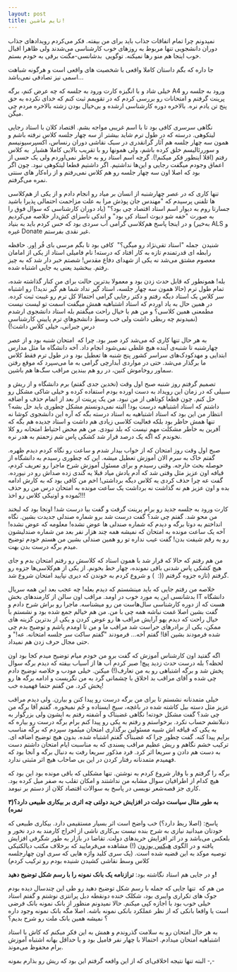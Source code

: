 ```yaml
---
layout: post
title: تایم ماشین!
---
```



نمیدونم چرا تمام اتفاقات جذاب باید برای من بیفته. فکر می‌کردم رویداد‌های جذاب دوران دانشجویی تنها مربوط به روزهای خوب کارشناسی می‌شدند ولی ظاهرا اقبال خوب اینجا هم منو رها نمیکنه. توگویی  بدشانسی-مگنت برقی به خودم بستم.

جا داره که بگم داستان کاملا واقعی با شخصیت های واقعی است و هرگونه شباهت اسمی نیز تصادفی نمی‌باشد...


خیلی شاد و با انگیزه کارت ورود به جلسه که چه عرض کنم، برگه A4 ورود به جلسه رو پرینت گرفتم و امتحانات رو بررسی کردم که در تقویمم ثبت کنم که خدای نکرده به حق پنج تن یادم نره. بالاخره دوره کارشناسی ارشده و بی‌خیال بودن زشته بالاخره مردم چی میگن.

نگاهی سرسری کافی بود تا با اسم غریبی مواجه بشم. اقتصاد کلان با استاد رجایی لیتکوهی. درسته که در طول ترم شاید بیشتر از سه چهار جلسه کلاس نرفته باشم و همون سه چهار جلسه هم آثار گرانقدری در سبک نقاشی دوران رنساس، اکسپرسیونیسم و سوررئالیسم خلق کرده باشم، ولی همونها رو با تقریب بالایی کاملا هشیار  به کلاس رفتم (اقلا اینطور فکر میکنم!). گرچه اسم استاد رو به خاطر نمی‌اوردم ولی یک حسی از اعماق وجودم میگفت رجایی و این‌ها نداشتیم. اگر داشتیم قطعا لیتکوهی نبود. چون اگر بود که اصلا اون سه چهار جلسه رو هم کلاس نمی‌رفتم و از راه‌کار های سنتی نمره می‌گرفتم.

تنها کاری که در عصر چهارشنبه از انسان بر میاد رو انجام دادم و از یکی از هم‌کلاسی ها تلفنی پرسیدم که "مهندس جان پوذش مرا به علت مزاحمت احتمالی پذیرا باشید جسارتا روم به دیوار اسم استاد اقتصاد چی بود؟" (یاد دوران کارشناسی که سوال فوق را به صورت "خفه شو دیوث استاد کی بود" و اندکی ناسزای کش‌دار خلاصه می‌کردیم به‌خیر) و در اینجا پاسخ هم‌کلاسی گرامی آب سردی بود که حس کردم باید به بنیاد ALS و غیره Donate غیر نقدی بفرستم.

شنیدن  جمله "استاد تقی‌نژاد رو میگی؟"  کافی بود تا بگم مرسی بای فُر اِور. حافظه رابطه ای قدرتمندم تازه به کار افتاد که درسته! نام فامیلی استاد از یکی از امامان معصوم مشتق می‌شد نه یکی از شهدای دفاع مقدس! شصتم خبر دار شد که به چیز رفتم. ببخشید یعنی یه جایی اشتباه شده.

بله! همونطور که قابل حدث زدن بود و معمولا بدترین حالت برای من کنار گذاشته شده، تمام طول ترم (حالا همون سه چهار جلسه، استاد گیر نداد شما هم گیر ندید!) رو اشتباه سر کلاس یک استاد دیگه رفتم و دکتر رجایی گرامی احتمالا کل ترم رو غیبت ثبت کرده. در همین حال به یاد اوردم که استاد اشتباهیه همش میگفت اسمت تو لیست نیست مطمعنی همین کلاسی؟ و من هم با خیال راحت میگفتم بله استاد دانشجوی ارشدم (نمیدونم چه ربطی داشت ولی خب وسطِ دانشجوهایِ ترم پایینیِ کارشناسیِ درسِ جبرانی، خیلی کلاس داشت!)

به هر حال تنها کاری که می‌شد کرد صبر بود. چرا که  امتحان شنبه بود و از عصر چهارشنبه تا شنبه‌ی آینده هیچ غلطی نمی‌شود انجام داد. آخه دانشگاه ما مثل مدارس ابتدایی و مهدکودک‌های سراسر کشور پنج شنبه ها تعطیل بود و در طول ترم فقط کلاس ما برگذار می‌شد. حتی در مواردی آبدارچی گرامی به ما می‌سپرد که موقع رفتن سماور روخاموش کنین، در رو هم ببندین مراقب سگ‌ها هم باشین.


تصمیم گرفتم روز شنبه صبح اول وقت (نخدین جدی گفتم) برم دانشگاه و از ریش و سبیلی که در زمان این رویداد به دست اورده بودم استفاده کرده و خیلی شاکی مشکل رو حل کنم. چون قطعا کوتاهی از من نبود. من یک پرینت از بعد از اتمام حذف و اضافه داشتم که استاد اشتباهیه درست بود! البته نمی‌دونستم مشکل چطوری باید حل بشه؟ انتظار من این بود که استاد اشتباهیه به استاد درسته بگه که آره این دانشجوی کوشا نه تنها همش حاظر بود بلکه فعالیت کلاسی زیادی هم داشت و استاد جدیده هم بگه که آفرین به خاطر مشکلت مهم نیست که بلد نبودی. من هم محض احتیاط امتحانه رو کلا نخوندم که اگه یک درصد قرار شد کشکی پاس شم زحمتم به هدر نره.

صبح اول وقت روز امتحان که از خواب بیدار شدم و ساعت رو نگاه کردم دیدم ظهره. گفتم خاک به سرم الان آموزش تعطیل میشه. این که چطوری رسیدم به دانشگاه از حوصله بحث خارجه. وقتی رسیدم و برای مسئول آموزش شرح ماجرا رو تعریف کردم، قیافه اون عزیز مثل وقتی شد که آدم یادش میاد قبلا یه گندی زده صداش رو در نیورده. گفت عه چرا حذف کردی یه کلاس دیگه برداشتی! اخم من کافی بود که به کارش ادامه بده و اون عزیز هم نه گذاشت نه برداشت یک ساعت مونده به امتحان درس من رو حذف نُموده و اونیکی کلاس رو اخذ!!!

کارت ورود به جلسه جدید رو برام پرینت گرفت و گفت بیا درست شد! اونجا بود که لبخند من محو شد. گفتم چی شد؟ گفت درست شد برو شماره صندلی جدیدت بشین. نگاه انداختم به دوتا برگه و دیدم که شماره صندلی ها عوض نشده! معلومه که عوض نشده! آخه یک ساعت مونده به امتحان که نمیشه همه چند هزار نفر بعد من شماره صندلیشون رو یه رقم شیفت بدن! گفت عیب نداره تو رو همین صندلی بشین من هستم خودم توضیح میدم برگه درست بدن بهت.

من هم رفتم که حالا که قرار شد با همون استاد که کلاسش رو رفتم امتحان بدم و جای هیچ کشکی پاس شدنی باقی نمونده، چهار خط بخونم. از یکی از هم‌کلاسی‌ها جزوه رو گرفتم (تازه جزوه گرفتم ((:  ) و شروع کردم به خوندن که دیری نپایید امتحان شروع شد.

خلاصه من رفتم جایی که باید مینشستم که دیدم بعله! چه عجب بعد این همه سریال بدشانسی این یه مورد خوب در اومد. مراقب اون سالن از کارمندهای بخش IT دانشگاه هست که از دوره کارشناسی سال‌هاست من رو میشناسه. ماجرا رو براش شرح دادم و گفت بشین اصلا غمت نباشه همه چی با من. من هم خیالم جمع شده بود و نشستم با خیال راحت که دیدم یهو آرایش مراقب ها رو عوض کردن و یکی از بدترین گزینه های ممکن، یکی از برادرهای حراست شد مراقب ما و من تا اومدم پاشم و توضیح بدم چی شده فرمودند بشین آقا! گفتم آخه... فرمودند "گفتم ساکت سر جلسه امتحانه. عه!" و حتی مجال حرف زدن هم نمیداد.


اگه گفتید اون کارشناس آموزش که گفت برو من خودم میام توضیح میدم کجا بود اون لحظه؟ بله درست حدث زدید پیچ! صبر کردم آب ها از آسیاب بیفته که دیدم برگه سوال پخش شد و برگه اشتباهی رو به من تعارف(!) میکنن. خیلی مودب و خلاصه توضیح دادم چی شده و آقای مراقب بد اخلاق با چشمانی گرد به من نگریست و ادامه برگه ها رو پخش کرد. من گفتم حتما فهمیده خب!

خیلی متمدنانه نشستم تا برای من برگه درست رو پیدا کنن و بیارن. ولی دیدم مراقب عزیز مثل دسته بیل کاشته شده در باغچه، سیخ ایستاده و جُم نمیخوره. گفتم آقا برگه من چی شد؟ گفت مشکل خودته! نگاهی غضبناک و آشفته رفتم به ایشون ولی بزرگوار به دنبلانشم حساب نکرد. برخواستم و رفتم به یکی رو پیدا کنم برام برگه درست رو بیاره که به یکی که قیافه اش شبیه مسئولین برگذاری امتحان مینُمود سپردم که برگه مناسب برایم پیدا کنه. گفت چطور چرا که غضبناک گفتم اشتباه شده. بدون هیچ توضیح اضافه ای. ترکیب خشم نگاهم و ریش عظیم مراقب پسندی که به مناسبت ایام امتحان داشتم دست به دست هم دادن و سریعا اثر کرد. فرد مذکور سریعا رفت به دنبال برگه و آنجا بود که فهمیدم متمدنانه رفتار کردن در این بی صاحاب هیچ اثر مثبتی ندارد.


برگه را گرفتم و با وقار شروع کردم به نوشتن. تنها مشکلی که باقی مونده بود این بود که هیچ کدام از اطرافیان سوال مشابه من نداشتند و امکان تقلب به صفر میل کرده بود. کاری جز قصه‌شعر نویسی در پاسخ به سوالات اقتصاد کلان از دستم بر نیومد.

**به طور مثال سیاست دولت در افزایش خرید دولتی چه اثری بر بیکاری طبیعی دارد؟(۳ نمره)**

پاسخ: (اصلا ربط دارد؟) خب واضح است اثر بسیار مستقیمی دارد. بیکاری طبیعی که خودتان میدانید نیازی به شرح بنده نیست بی‌کاری ناشی از اخراج کارمند به درد نخور و بلعکس می‌باشد و در اثر افزایش خرید‌های دولت. تقاضا در بازار به طور شگرفی افزایش یافته و در الگوی [هیکس بوزون](http://fa.wikipedia.org/wiki/بوزون_هیگز) (!) مشاهده می‌فرمایید که برخلاف مکتب دیالکتیکی توصیه موکد به این قضیه شده است. (یک سری کلید واژه هایی که سری اون چهارجلسه کلاس وسط نقاشی کشیدن شنیده بودم رو ترکیب کردم)

و در جایی هم استاد نگاشته بود: **ترازنامه یک بانک نمونه را با رسم شکل توضیح دهید!**

من هم که  تنها جایی که جمله با رسم شکل توضیح دهید رو طی این چندسال دیده بودم جوک های تکراری وایبری بود، شکلک خنده دونقطه دبل پرانتزی نوشتم و گفتم استاد خیلی خوب بود با اجازه کپی میکنم. حالا نمیدونم منظور از بانک نمونه بانک فرضی است یا واقعا بانکی که از نظر عملکرد بانکی نمونه باشه. اصلا مگه بانک نمونه وجود داره ؟ نمیشه همین بانک ملت رو شرح بدیم؟

به هر حال امتحان رو به سلامت گذروندم و همش به این فکر میکنم که کاش با استاد اشتباهیه امتحان میدادم. احتمالا با چهار نفر فامیل بود و یا حداقل بهانه اشتباه آموزش برام محفوظ می‌موند.

البته تنها نتیجه اخلاقی‌ای که از این واقعه گرفتم این بود که ریش رو بذارم بمونه -,-